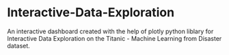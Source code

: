 # Interactive-Data-Exploration
An interactive dashboard created with the help of plotly python liblary for Interactive Data Exploration on the Titanic - Machine Learning from Disaster dataset.
